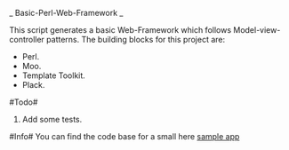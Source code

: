 _ Basic-Perl-Web-Framework _

This script generates a basic Web-Framework which follows Model-view-controller patterns.
The building blocks for this project are:
- Perl.
- Moo.
- Template Toolkit.
- Plack.

#Todo#
1. Add some tests.

#Info#
You can find the code base for a small here
[sample app](https://github.com/DragosTrif/Sample-app-for-my-Basic-Perl-WebFramework)
